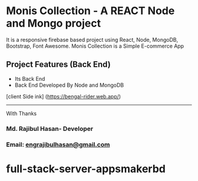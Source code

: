 # Monis Collection - A REACT Node and Mongo project 

It is a responsive firebase based  project using React, Node, MongoDB, Bootstrap, Font Awesome.
Monis Collection is a Simple E-commerce App


## Project Features (Back End)
- Its Back End
- Back End Developed By Node and MongoDB



[client Side ink] (https://bengal-rider.web.app/)

------------
With Thanks 
### Md. Rajibul Hasan- Developer
### Email: engrajibulhasan@gmail.com

# full-stack-server-appsmakerbd
